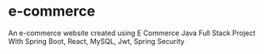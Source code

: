 # e-commerce
An e-commerce website created using E Commerce Java Full Stack Project With Spring Boot, React, MySQL, Jwt, Spring Security
